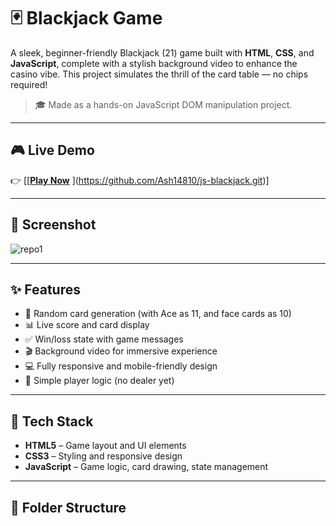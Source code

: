 # 🃏 Blackjack Game

A sleek, beginner-friendly Blackjack (21) game built with **HTML**, **CSS**, and **JavaScript**, complete with a stylish background video to enhance the casino vibe. This project simulates the thrill of the card table — no chips required!

> 🎓 Made as a hands-on JavaScript DOM manipulation project.

---

## 🎮 Live Demo

👉 [[**[Play Now](#)** ](https://github.com/Ash14810/js-blackjack.git)]

---

## 📸 Screenshot

![repo1](https://github.com/user-attachments/assets/61166c61-a892-4a67-8bdd-21d74ca409f2)


---

## ✨ Features

- 🎴 Random card generation (with Ace as 11, and face cards as 10)
- 📊 Live score and card display
- ✅ Win/loss state with game messages
- 🎬 Background video for immersive experience
- 💻 Fully responsive and mobile-friendly design
- 🧠 Simple player logic (no dealer yet)

---

## 🧩 Tech Stack

- **HTML5** – Game layout and UI elements
- **CSS3** – Styling and responsive design
- **JavaScript** – Game logic, card drawing, state management

---

## 📁 Folder Structure

